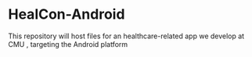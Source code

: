 HealCon-Android
===============

This repository will host files for an healthcare-related app we develop at CMU , targeting the Android platform 
